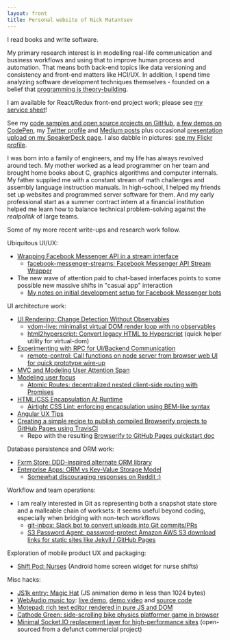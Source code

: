 ```yaml
---
layout: front
title: Personal website of Nick Matantsev
---
```


I read books and write software.

My primary research interest is in modelling real-life communication and business workflows and using that to improve human process and automation. That means both back-end topics like data versioning and consistency and front-end matters like HCI/UX. In addition, I spend time analyzing software development techniques themselves - founded on a belief that [programming is theory-building](http://www.dc.uba.ar/materias/plp/cursos/material/programmingAsTheoryBuilding).

I am available for React/Redux front-end project work; please see [my service sheet](/services/react-development)!

See my [code samples and open source projects on GitHub](https://github.com/unframework), [a few demos on CodePen](http://codepen.io/unframework/), my [Twitter profile](https://twitter.com/unframework) and [Medium posts](https://medium.com/@unframework) plus occasional [presentation upload on my SpeakerDeck page](https://speakerdeck.com/unframework). I also dabble in pictures: [see my Flickr profile](https://www.flickr.com/photos/nickmatantsev/).

I was born into a family of engineers, and my life has always revolved around tech. My mother worked as a lead programmer on her team and brought home books about C, graphics algorithms and computer internals. My father supplied me with a constant stream of math challenges and assembly language instruction manuals. In high-school, I helped my friends set up websites and programmed server software for them. And my early professional start as a summer contract intern at a financial institution helped me learn how to balance technical problem-solving against the *realpolitik* of large teams.

Some of my more recent write-ups and research work follow.

Ubiquitous UI/UX:

* [Wrapping Facebook Messenger API in a stream interface](/wrapping-facebook-messenger-stream-api)
    * [facebook-messenger-streams: Facebook Messenger API Stream Wrapper](https://github.com/myplanet/facebook-messenger-streams)
* The new wave of attention paid to chat-based interfaces points to some possible new massive shifts in "casual app" interaction
    * [My notes on initial development setup for Facebook Messenger bots](/facebook-bot-setup)

UI architecture work:

* [UI Rendering: Change Detection Without Observables](/ui-repaint)
    * [vdom-live: minimalist virtual DOM render loop with no observables](https://github.com/unframework/vdom-live)
    * [html2hyperscript: Convert legacy HTML to Hyperscript](https://github.com/unframework/html2hyperscript) (quick helper utility for virtual-dom)
* [Experimenting with RPC for UI/Backend Communication](https://medium.com/@unframework/experimenting-with-rpc-for-ui-backend-communication-8b6e214a7f7f#.oqw1js3u0)
    * [remote-control: Call functions on node server from browser web UI for quick prototype wire-up](https://github.com/unframework/remote-control)
* [MVC and Modeling User Attention Span](/view-attention-span)
* [Modeling user focus](/user-focus-model)
    * [Atomic Routes: decentralized nested client-side routing with Promises](https://github.com/unframework/atomic-routes)
* [HTML/CSS Encapsulation At Runtime](/html-css-encapsulation-at-runtime)
    * [Airtight CSS Lint: enforcing encapsulation using BEM-like syntax](https://github.com/unframework/airtight-css-lint)
* [Angular UX Tips](http://ng-ux.tips)
* [Creating a simple recipe to publish compiled Browserify projects to GitHub Pages using TravisCI](/browserify-github-pages-quickstart)
    * Repo with the resulting [Browserify to GitHub Pages quickstart doc](https://github.com/unframework/browserify-github-pages)

Database persistence and ORM work:

* [Fxrm Store: DDD-inspired alternate ORM library](https://github.com/fxrm/fxrm-store)
* [Enterprise Apps: ORM vs Key-Value Storage Model](/orm-vs-key-value)
    * [Somewhat discouraging responses on Reddit :)](https://www.reddit.com/r/programming/comments/2t36ra/disappointed_in_orm_keyvalue_store_might_be_a/)

Workflow and team operations:

* I am really interested in Git as representing both a snapshot state store and a malleable chain of worksets: it seems useful beyond coding, especially when bridging with non-tech workflows
    * [git-inbox: Slack bot to convert uploads into Git commits/PRs](https://github.com/unframework/git-inbox)
    * [S3 Password Agent: password-protect Amazon AWS S3 download links for static sites like Jekyll / GitHub Pages](https://github.com/unframework/s3-password-agent)

Exploration of mobile product UX and packaging:

* [Shift Pod: Nurses](https://play.google.com/store/apps/details?id=com.unframework.nursingshifttracker) (Android home screen widget for nurse shifts)

Misc hacks:

* [JS1k entry: Magic Hat](http://js1k.com/2017-magic/demo/2827) (JS animation demo in less than 1024 bytes)
* [WebAudio music toy](/webaudio-music-toy): [live demo](http://unframework.github.io/eltrn/), [demo video](https://www.youtube.com/watch?v=uZM0nfuLfxM) and [source code](https://github.com/unframework/eltrn)
* [Motepad: rich text editor rendered in pure JS and DOM](https://github.com/unframework/motepad)
* [Cathode Green: side-scrolling bike physics platformer game in browser](https://github.com/unframework/cathode-green)
* [Minimal Socket.IO replacement layer for high-performance sites](https://github.com/unframework/fusio) (open-sourced from a defunct commercial project)
